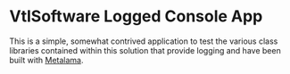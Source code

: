 # VtlSoftware Logged Console App

This is a simple, somewhat contrived application to test the various class libraries contained within this solution 
that provide logging and have been built with [Metalama](https://www.postsharp.net/metalama).